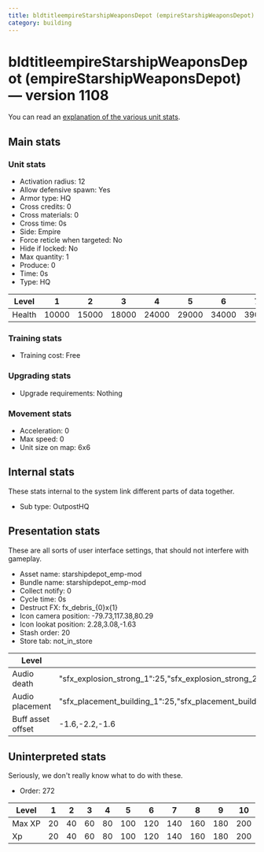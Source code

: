 ```yaml
---
title: bldtitleempireStarshipWeaponsDepot (empireStarshipWeaponsDepot)
category: building
---
```


# bldtitleempireStarshipWeaponsDepot (empireStarshipWeaponsDepot) — version 1108

You can read an [explanation  of the various unit stats](unitexplained.md).

## Main stats

### Unit stats

  * Activation radius: 12
  * Allow defensive spawn: Yes
  * Armor type: HQ
  * Cross credits: 0
  * Cross materials: 0
  * Cross time: 0s
  * Side: Empire
  * Force reticle when targeted: No
  * Hide if locked: No
  * Max quantity: 1
  * Produce: 0
  * Time: 0s
  * Type: HQ

|Level |1    |2    |3    |4    |5    |6    |7    |8    |9    |10   |
|------|-----|-----|-----|-----|-----|-----|-----|-----|-----|-----|
|Health|10000|15000|18000|24000|29000|34000|39000|44000|49000|54000|


### Training stats

  * Training cost: Free

### Upgrading stats

  * Upgrade requirements: Nothing

### Movement stats

  * Acceleration: 0
  * Max speed: 0
  * Unit size on map: 6x6

## Internal stats

These stats internal to the system link different parts of data together.

  * Sub type: OutpostHQ

## Presentation stats

These are all sorts of user interface settings, that should not interfere with gameplay.

  * Asset name: starshipdepot_emp-mod
  * Bundle name: starshipdepot_emp-mod
  * Collect notify: 0
  * Cycle time: 0s
  * Destruct FX: fx_debris_{0}x{1}
  * Icon camera position: -79.73,117.38,80.29
  * Icon lookat position: 2.28,3.08,-1.63
  * Stash order: 20
  * Store tab: not_in_store

|Level            |1                                                                                                                       |2                                                                                                                       |3                                                                                                                       |4                                                                                                                       |5                                                                                                                       |6                                                                                                                       |7                                                                                                                       |8                                                                                                                       |9                                                                                                                       |10                                                                                                                      |
|-----------------|------------------------------------------------------------------------------------------------------------------------|------------------------------------------------------------------------------------------------------------------------|------------------------------------------------------------------------------------------------------------------------|------------------------------------------------------------------------------------------------------------------------|------------------------------------------------------------------------------------------------------------------------|------------------------------------------------------------------------------------------------------------------------|------------------------------------------------------------------------------------------------------------------------|------------------------------------------------------------------------------------------------------------------------|------------------------------------------------------------------------------------------------------------------------|------------------------------------------------------------------------------------------------------------------------|
|Audio death      |"sfx_explosion_strong_1":25,"sfx_explosion_strong_2":25,"sfx_explosion_strong_3":25,"sfx_explosion_strong_4":145        |"sfx_explosion_strong_1":25,"sfx_explosion_strong_2":25,"sfx_explosion_strong_3":25,"sfx_explosion_strong_4":146        |"sfx_explosion_strong_1":25,"sfx_explosion_strong_2":25,"sfx_explosion_strong_3":25,"sfx_explosion_strong_4":147        |"sfx_explosion_strong_1":25,"sfx_explosion_strong_2":25,"sfx_explosion_strong_3":25,"sfx_explosion_strong_4":148        |"sfx_explosion_strong_1":25,"sfx_explosion_strong_2":25,"sfx_explosion_strong_3":25,"sfx_explosion_strong_4":149        |"sfx_explosion_strong_1":25,"sfx_explosion_strong_2":25,"sfx_explosion_strong_3":25,"sfx_explosion_strong_4":150        |"sfx_explosion_strong_1":25,"sfx_explosion_strong_2":25,"sfx_explosion_strong_3":25,"sfx_explosion_strong_4":151        |"sfx_explosion_strong_1":25,"sfx_explosion_strong_2":25,"sfx_explosion_strong_3":25,"sfx_explosion_strong_4":152        |"sfx_explosion_strong_1":25,"sfx_explosion_strong_2":25,"sfx_explosion_strong_3":25,"sfx_explosion_strong_4":153        |"sfx_explosion_strong_1":25,"sfx_explosion_strong_2":25,"sfx_explosion_strong_3":25,"sfx_explosion_strong_4":154        |
|Audio placement  |"sfx_placement_building_1":25,"sfx_placement_building_2":25,"sfx_placement_building_3":25,"sfx_placement_building_4":145|"sfx_placement_building_1":25,"sfx_placement_building_2":25,"sfx_placement_building_3":25,"sfx_placement_building_4":146|"sfx_placement_building_1":25,"sfx_placement_building_2":25,"sfx_placement_building_3":25,"sfx_placement_building_4":147|"sfx_placement_building_1":25,"sfx_placement_building_2":25,"sfx_placement_building_3":25,"sfx_placement_building_4":148|"sfx_placement_building_1":25,"sfx_placement_building_2":25,"sfx_placement_building_3":25,"sfx_placement_building_4":149|"sfx_placement_building_1":25,"sfx_placement_building_2":25,"sfx_placement_building_3":25,"sfx_placement_building_4":150|"sfx_placement_building_1":25,"sfx_placement_building_2":25,"sfx_placement_building_3":25,"sfx_placement_building_4":151|"sfx_placement_building_1":25,"sfx_placement_building_2":25,"sfx_placement_building_3":25,"sfx_placement_building_4":152|"sfx_placement_building_1":25,"sfx_placement_building_2":25,"sfx_placement_building_3":25,"sfx_placement_building_4":153|"sfx_placement_building_1":25,"sfx_placement_building_2":25,"sfx_placement_building_3":25,"sfx_placement_building_4":154|
|Buff asset offset|-1.6,-2.2,-1.6                                                                                                          |-1.6,-2.2,-1.6                                                                                                          |-1.6,-2.2,-1.6                                                                                                          |-1.6,-2.2,-1.6                                                                                                          |-1.6,-2.4,-1.6                                                                                                          |-1.6,-2.4,-1.6                                                                                                          |-2,-1.6,-2.8                                                                                                            |-2,-1.6,-2.8                                                                                                            |-2,-1.6,-2.8                                                                                                            |-2,-1.6,-2.8                                                                                                            |


## Uninterpreted stats

Seriously, we don't really know what to do with these.

  * Order: 272

|Level |1 |2 |3 |4 |5  |6  |7  |8  |9  |10 |
|------|--|--|--|--|---|---|---|---|---|---|
|Max XP|20|40|60|80|100|120|140|160|180|200|
|Xp    |20|40|60|80|100|120|140|160|180|200|


